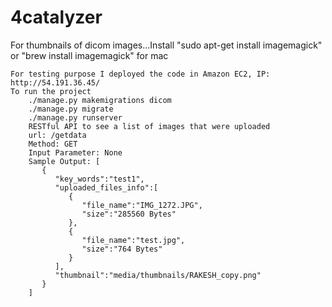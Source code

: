 # 4catalyzer
For thumbnails of dicom images...Install "sudo apt-get install imagemagick" or "brew install imagemagick" for mac

    For testing purpose I deployed the code in Amazon EC2, IP: http://54.191.36.45/
    To run the project
        ./manage.py makemigrations dicom
        ./manage.py migrate
        ./manage.py runserver
        RESTful API to see a list of images that were uploaded
        url: /getdata
        Method: GET
        Input Parameter: None
        Sample Output: [ 
           { 
              "key_words":"test1",
              "uploaded_files_info":[ 
                 { 
                    "file_name":"IMG_1272.JPG",
                    "size":"285560 Bytes"
                 },
                 { 
                    "file_name":"test.jpg",
                    "size":"764 Bytes"
                 }
              ],
              "thumbnail":"media/thumbnails/RAKESH_copy.png"
           } 
        ] 
    
